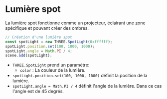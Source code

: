 # Lumière spot
La lumière spot fonctionne comme un projecteur, éclairant une zone spécifique et pouvant créer des ombres.
```js
// Création d'une lumière spot
const spotLight = new THREE.SpotLight(0xffffff);
spotLight.position.set(100, 1000, 1000);
spotLight.angle = Math.PI / 4;
scene.add(spotLight);
```
- `THREE.SpotLight` prend un paramètre:
  - `color` : La couleur de la lumière.
- `spotLight.position.set(100, 1000, 1000)` définit la position de la lumière.
- `spotLight.angle = Math.PI / 4` définit l'angle de la lumière. Dans ce cas l'angle est de 45 degrés.